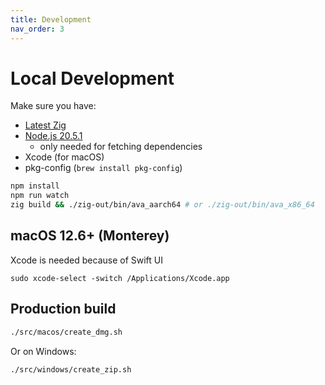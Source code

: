 ```yaml
---
title: Development
nav_order: 3
---
```


# Local Development

Make sure you have:

- [Latest Zig](https://ziglang.org/download/)
- [Node.js 20.5.1](https://nodejs.org/)
  - only needed for fetching dependencies
- Xcode (for macOS)
- pkg-config (`brew install pkg-config`)

```bash
npm install
npm run watch
zig build && ./zig-out/bin/ava_aarch64 # or ./zig-out/bin/ava_x86_64
```

## macOS 12.6+ (Monterey)

Xcode is needed because of Swift UI

```
sudo xcode-select -switch /Applications/Xcode.app
```

## Production build

```bash
./src/macos/create_dmg.sh
```

Or on Windows:

```bash
./src/windows/create_zip.sh
```
